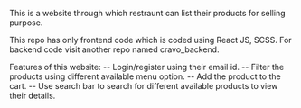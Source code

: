 
This is a website through which restraunt can list their products for selling purpose.

This repo has only frontend code which is coded using React JS, SCSS.
For backend code visit another repo named cravo_backend.

Features of this website:
 -- Login/register using their email id.
 -- Filter the products using different available menu option.
 -- Add the product to the cart.
 -- Use search bar to search for different available products to view their details.
